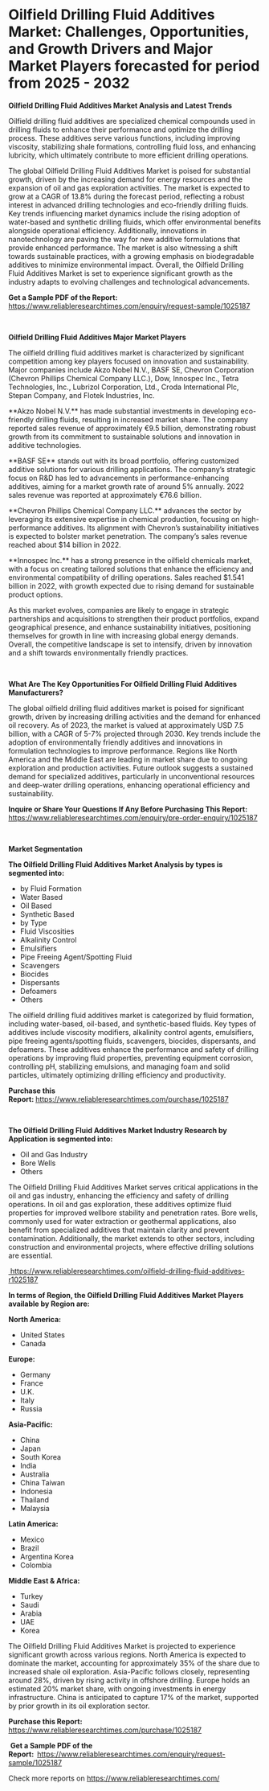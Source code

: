 <p><h1>Oilfield Drilling Fluid Additives Market: Challenges, Opportunities, and Growth Drivers and Major Market Players forecasted for period from 2025 - 2032</h1></p><p><strong>Oilfield Drilling Fluid Additives Market Analysis and Latest Trends</strong></p>
<p><p>Oilfield drilling fluid additives are specialized chemical compounds used in drilling fluids to enhance their performance and optimize the drilling process. These additives serve various functions, including improving viscosity, stabilizing shale formations, controlling fluid loss, and enhancing lubricity, which ultimately contribute to more efficient drilling operations.</p><p>The global Oilfield Drilling Fluid Additives Market is poised for substantial growth, driven by the increasing demand for energy resources and the expansion of oil and gas exploration activities. The market is expected to grow at a CAGR of 13.8% during the forecast period, reflecting a robust interest in advanced drilling technologies and eco-friendly drilling fluids. Key trends influencing market dynamics include the rising adoption of water-based and synthetic drilling fluids, which offer environmental benefits alongside operational efficiency. Additionally, innovations in nanotechnology are paving the way for new additive formulations that provide enhanced performance. The market is also witnessing a shift towards sustainable practices, with a growing emphasis on biodegradable additives to minimize environmental impact. Overall, the Oilfield Drilling Fluid Additives Market is set to experience significant growth as the industry adapts to evolving challenges and technological advancements.</p></p>
<p><strong>Get a Sample PDF of the Report:&nbsp;</strong> <a href="https://www.reliableresearchtimes.com/enquiry/request-sample/1025187?utm_campaign=2642&utm_medium=2&utm_source=Github&utm_content=ia&utm_term=07032025&utm_id=oilfield-drilling-fluid-additives">https://www.reliableresearchtimes.com/enquiry/request-sample/1025187</a></p>
<p>&nbsp;</p>
<p><strong>Oilfield Drilling Fluid Additives Major Market Players</strong></p>
<p><p>The oilfield drilling fluid additives market is characterized by significant competition among key players focused on innovation and sustainability. Major companies include Akzo Nobel N.V., BASF SE, Chevron Corporation (Chevron Phillips Chemical Company LLC.), Dow, Innospec Inc., Tetra Technologies, Inc., Lubrizol Corporation, Ltd., Croda International Plc, Stepan Company, and Flotek Industries, Inc.</p><p>**Akzo Nobel N.V.** has made substantial investments in developing eco-friendly drilling fluids, resulting in increased market share. The company reported sales revenue of approximately €9.5 billion, demonstrating robust growth from its commitment to sustainable solutions and innovation in additive technologies.</p><p>**BASF SE** stands out with its broad portfolio, offering customized additive solutions for various drilling applications. The company’s strategic focus on R&D has led to advancements in performance-enhancing additives, aiming for a market growth rate of around 5% annually. 2022 sales revenue was reported at approximately €76.6 billion.</p><p>**Chevron Phillips Chemical Company LLC.** advances the sector by leveraging its extensive expertise in chemical production, focusing on high-performance additives. Its alignment with Chevron’s sustainability initiatives is expected to bolster market penetration. The company’s sales revenue reached about $14 billion in 2022.</p><p>**Innospec Inc.** has a strong presence in the oilfield chemicals market, with a focus on creating tailored solutions that enhance the efficiency and environmental compatibility of drilling operations. Sales reached $1.541 billion in 2022, with growth expected due to rising demand for sustainable product options.</p><p>As this market evolves, companies are likely to engage in strategic partnerships and acquisitions to strengthen their product portfolios, expand geographical presence, and enhance sustainability initiatives, positioning themselves for growth in line with increasing global energy demands. Overall, the competitive landscape is set to intensify, driven by innovation and a shift towards environmentally friendly practices.</p></p>
<p>&nbsp;</p>
<p><strong>What Are The Key Opportunities For Oilfield Drilling Fluid Additives Manufacturers?</strong></p>
<p><p>The global oilfield drilling fluid additives market is poised for significant growth, driven by increasing drilling activities and the demand for enhanced oil recovery. As of 2023, the market is valued at approximately USD 7.5 billion, with a CAGR of 5-7% projected through 2030. Key trends include the adoption of environmentally friendly additives and innovations in formulation technologies to improve performance. Regions like North America and the Middle East are leading in market share due to ongoing exploration and production activities. Future outlook suggests a sustained demand for specialized additives, particularly in unconventional resources and deep-water drilling operations, enhancing operational efficiency and sustainability.</p></p>
<p><strong>Inquire or Share Your Questions If Any Before Purchasing This Report:</strong> <a href="https://www.reliableresearchtimes.com/enquiry/pre-order-enquiry/1025187?utm_campaign=2642&utm_medium=2&utm_source=Github&utm_content=ia&utm_term=07032025&utm_id=oilfield-drilling-fluid-additives">https://www.reliableresearchtimes.com/enquiry/pre-order-enquiry/1025187</a></p>
<p>&nbsp;</p>
<p><strong>Market Segmentation</strong></p>
<p><strong>The Oilfield Drilling Fluid Additives Market Analysis by types is segmented into:</strong></p>
<p><ul><li>by Fluid Formation</li><li>Water Based</li><li>Oil Based</li><li>Synthetic Based</li><li>by Type</li><li>Fluid Viscosities</li><li>Alkalinity Control</li><li>Emulsifiers</li><li>Pipe Freeing Agent/Spotting Fluid</li><li>Scavengers</li><li>Biocides</li><li>Dispersants</li><li>Defoamers</li><li>Others</li></ul></p>
<p><p>The oilfield drilling fluid additives market is categorized by fluid formation, including water-based, oil-based, and synthetic-based fluids. Key types of additives include viscosity modifiers, alkalinity control agents, emulsifiers, pipe freeing agents/spotting fluids, scavengers, biocides, dispersants, and defoamers. These additives enhance the performance and safety of drilling operations by improving fluid properties, preventing equipment corrosion, controlling pH, stabilizing emulsions, and managing foam and solid particles, ultimately optimizing drilling efficiency and productivity.</p></p>
<p><strong>Purchase this Report:&nbsp;</strong><a href="https://www.reliableresearchtimes.com/purchase/1025187?utm_campaign=2642&utm_medium=2&utm_source=Github&utm_content=ia&utm_term=07032025&utm_id=oilfield-drilling-fluid-additives">https://www.reliableresearchtimes.com/purchase/1025187</a></p>
<p>&nbsp;</p>
<p><strong>The Oilfield Drilling Fluid Additives Market Industry Research by Application is segmented into:</strong></p>
<p><ul><li>Oil and Gas Industry</li><li>Bore Wells</li><li>Others</li></ul></p>
<p><p>The Oilfield Drilling Fluid Additives Market serves critical applications in the oil and gas industry, enhancing the efficiency and safety of drilling operations. In oil and gas exploration, these additives optimize fluid properties for improved wellbore stability and penetration rates. Bore wells, commonly used for water extraction or geothermal applications, also benefit from specialized additives that maintain clarity and prevent contamination. Additionally, the market extends to other sectors, including construction and environmental projects, where effective drilling solutions are essential.</p></p>
<p><a href="https://www.reliableresearchtimes.com/oilfield-drilling-fluid-additives-r1025187?utm_campaign=2642&utm_medium=2&utm_source=Github&utm_content=ia&utm_term=07032025&utm_id=oilfield-drilling-fluid-additives">&nbsp;https://www.reliableresearchtimes.com/oilfield-drilling-fluid-additives-r1025187</a></p>
<p><strong>In terms of Region, the Oilfield Drilling Fluid Additives Market Players available by Region are:</strong></p>
<p>
    <p> <strong> North America: </strong>
        <ul>
            <li>United States</li>
            <li>Canada</li>
        </ul>
        </p> 
    <p> <strong> Europe: </strong>
        <ul>
            <li>Germany</li>
            <li>France</li>
            <li>U.K.</li>
            <li>Italy</li>
            <li>Russia</li>
        </ul>
        </p> 
    <p> <strong> Asia-Pacific: </strong>
        <ul>
            <li>China</li>
            <li>Japan</li>
            <li>South Korea</li>
            <li>India</li>
            <li>Australia</li>
            <li>China Taiwan</li>
            <li>Indonesia</li>
            <li>Thailand</li>
            <li>Malaysia</li>
        </ul>
        </p> 
    <p> <strong> Latin America: </strong>
        <ul>
            <li>Mexico</li>
            <li>Brazil</li>
            <li>Argentina Korea</li>
            <li>Colombia</li>
        </ul>
        </p> 
    <p> <strong> Middle East & Africa: </strong>
        <ul>
            <li>Turkey</li>
            <li>Saudi</li>
            <li>Arabia</li>
            <li>UAE</li>
            <li>Korea</li>
        </ul>
    </p>
    </p>
<p><p>The Oilfield Drilling Fluid Additives Market is projected to experience significant growth across various regions. North America is expected to dominate the market, accounting for approximately 35% of the share due to increased shale oil exploration. Asia-Pacific follows closely, representing around 28%, driven by rising activity in offshore drilling. Europe holds an estimated 20% market share, with ongoing investments in energy infrastructure. China is anticipated to capture 17% of the market, supported by prior growth in its oil exploration sector.</p></p>
<p><strong>Purchase this Report: </strong><a href="https://www.reliableresearchtimes.com/purchase/1025187?utm_campaign=2642&utm_medium=2&utm_source=Github&utm_content=ia&utm_term=07032025&utm_id=oilfield-drilling-fluid-additives">https://www.reliableresearchtimes.com/purchase/1025187</a></p>
<p>&nbsp;<strong>Get a Sample PDF of the Report:&nbsp;&nbsp;</strong><a href="https://www.reliableresearchtimes.com/enquiry/request-sample/1025187?utm_campaign=2642&utm_medium=2&utm_source=Github&utm_content=ia&utm_term=07032025&utm_id=oilfield-drilling-fluid-additives">https://www.reliableresearchtimes.com/enquiry/request-sample/1025187</a></p>
<p><strong></strong></p>
<p>Check more reports on <a href="https://www.reliableresearchtimes.com/?utm_campaign=2642&utm_medium=2&utm_source=Github&utm_content=ia&utm_term=07032025&utm_id=oilfield-drilling-fluid-additives">https://www.reliableresearchtimes.com/</a></p>
